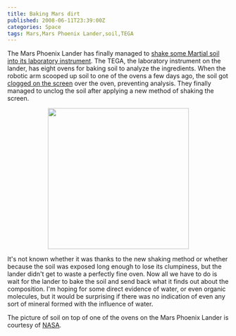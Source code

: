 ```yaml
---
title: Baking Mars dirt
published: 2008-06-11T23:39:00Z
categories: Space
tags: Mars,Mars Phoenix Lander,soil,TEGA
---
```


<p>
The Mars Phoenix Lander has finally managed to <a href="http://www.nasa.gov/mission_pages/phoenix/news/phoenix-20080611.html">shake some Martial soil into its laboratory instrument</a>.  The TEGA, the laboratory instrument on the lander, has eight ovens for baking soil to analyze the ingredients.  When the robotic arm scooped up soil to one of the ovens a few days ago, the soil got <a href="/2008/06/stuck-dirt/">clogged on the screen</a> over the oven, preventing analysis.  They finally managed to unclog the soil after applying a new method of shaking the screen.
</p>

<!--more-->

<a href="http://www.nasa.gov/mission_pages/phoenix/images/press/RS012EFF897276092_11C90MBM1.html"><img style="display:block; margin:0px auto 10px; text-align:center; width: 320px;" src="http://www.nasa.gov/images/content/240981main_RS012EFF897276092_11C90MBM1_516-387.jpg" border="0" alt="" /></a>

<p>
It's not known whether it was thanks to the new shaking method or whether because the soil was exposed long enough to lose its clumpiness, but the lander didn't get to waste a perfectly fine oven.  Now all we have to do is wait for the lander to bake the soil and send back what it finds out about the composition.  I'm hoping for some direct evidence of water, or even organic molecules, but it would be surprising if there was no indication of even any sort of mineral formed with the influence of water.
</p>

<p>
The picture of soil on top of one of the ovens on the Mars Phoenix Lander is courtesy of <a href="http://www.nasa.gov/mission_pages/phoenix/images/press/tega-cad-cell4.html">NASA</a>.
</p>

